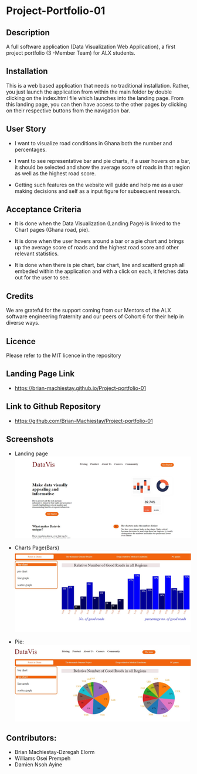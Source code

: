 # Project-Portfolio-01

## Description
A full software application (Data Visualization Web Application), a first project portfolio (3 -Member Team) for ALX students.  

## Installation
This is a web based application that needs no traditional installation. Rather, you just launch the application from within the main folder by double clicking on the index.html file which launches into the landing page. From this landing page, you can then have access to the other pages by clicking on their respective buttons from the navigation bar.

## User Story
* I want to visualize road conditions in Ghana both the number and percentages.

* I want to see representative bar and pie charts, if a user hovers on a bar, it should be selected and show the average score of roads in that region as well as the highest road score.

* Getting such features on the website will guide and help me as a user making decisions and self as a input figure for subsequent research.  

## Acceptance Criteria
* It is done when the Data Visualization (Landing Page) is linked to the Chart pages (Ghana road, pie).

* It is done when the user hovers around a bar or a pie chart and brings up the average score of roads and the highest road score and other relevant statistics.
* It is done when there is pie chart, bar chart, line and scatterd graph all embeded within the application and with a click on each, it fetches data out for the user to see.


## Credits
We are grateful for the support coming from our Mentors of the ALX software engineering fraternity and our peers of Cohort 6 for their help in diverse ways.
## Licence
Please refer to the MIT licence in the repository

## Landing Page Link
* https://brian-machiestay.github.io/Project-portfolio-01

## Link to Github Repository
* https://github.com/Brian-Machiestay/Project-portfolio-01

## Screenshots
* Landing page 
![image](./dynamic-web/images/landing.jpg)

* Charts Page(Bars)
![image](https://github.com/Brian-Machiestay/Project-portfolio-01/blob/main/dynamic-web/images/bars.jpg)

* Pie:
![image](https://github.com/Brian-Machiestay/Project-portfolio-01/blob/main/dynamic-web/images/pie.jpg)
## Contributors:

* Brian Machiestay-Dzregah Elorm
* Williams Osei Prempeh
* Damien Nsoh Ayine
